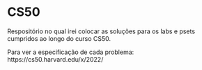 # CS50
<p> Respositório no qual irei colocar as soluções para os labs e psets cumpridos ao longo do curso CS50.
<p> Para ver a especificação de cada problema: https://cs50.harvard.edu/x/2022/
